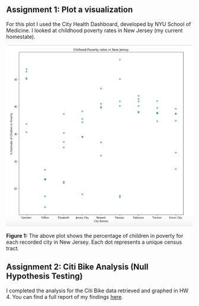 ## Assignment 1: Plot a visualization

For this plot I used the City Health Dashboard, developed by NYU School of Medicine. I looked at childhood poverty rates in New Jersey
(my current homestate).

![](data_viz.png)

**Figure 1:** The above plot shows the percentage of children in poverty for each recorded city in New Jersey. Each dot represents a unique census tract.  

## Assignment 2: Citi Bike Analysis (Null Hypothesis Testing)

I completed the analysis for the Citi Bike data retrieved and graphed in HW 4.
You can find a full report of my findings [here](https://www.authorea.com/336213/T2wPh_oVnG2sr-ql91r7Fg).
